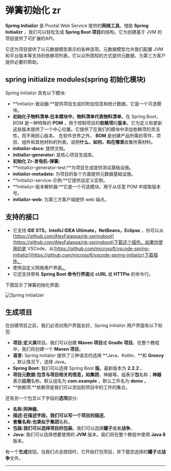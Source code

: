 # 弹簧初始化 zr



**Spring Initializr** 是 Pivotal Web Service 提供的**网络工具**。借助 **Spring Initializr** ，我们可以轻松生成 **Spring Boot 项目**的结构。它为创建基于 JVM 的项目提供了可扩展的API。

它还为项目提供了以元数据模型表示的各种选项。元数据模型允许我们配置 JVM 和平台版本等支持的依赖项列表。它以众所周知的方式提供元数据，为第三方客户提供必要的帮助。

## spring initialize modules(spring 初始化模块)

Spring Initializr 具有以下模块:

*   **initializr-致动器:**提供项目生成的附加信息和统计数据。它是一个可选模块。
*   **初始化子物料清单:**在本模块中，**物料清单**代表**物料清单**。在 Spring Boot，BOM 是一种特殊的 **POM** ，用于控制项目的**依赖项**的**版本**。它为定义和更新这些版本提供了一个中心位置。它提供了在我们的模块中添加依赖项的灵活性，而不用担心版本。
    在软件世界之外， **BOM** 是创建产品所需的零件、项目、组件和其他材料的列表。说明**什么、如何、**和**在哪里**收集所需材料。
*   **initializr-docs:** 提供文档。
*   **initializr-generator:** 是核心项目生成库。
*   **初始化 Zr-发电机-弹簧:**
*   **initializr-generator-test:**为项目生成提供测试基础设施。
*   **initializr-metadata:** 为项目的各个方面提供元数据基础设施。
*   **initializr-service-示例:**它提供自定义实例。
*   **initializr-版本解析器:**它是一个可选模块，用于从任意 POM 中提取版本号。
*   **initializr-web:** 为第三方客户端提供 web 端点。

## 支持的接口

*   它支持 **IDE STS，IntelliJ IDEA Ultimate，NetBeans，Eclipse** 。你可以从[https://github.com/AlexFalappa/nb-springboot](https://github.com/AlexFalappa/nb-springboot)下载这个插件。如果你使用的是 VSCode，从[https://github.com/microsoft/vscode-spring-initializr](https://github.com/microsoft/vscode-spring-initializr)下载插件。
*   使用自定义网络用户界面[。](https://start.spring.io)
*   它还支持带有 **Spring Boot 命令行界面**或 **cURL** 或 **HTTPie** 的命令行。

下图显示了弹簧初始化界面:

![Spring Initializer](../img/df98ed3d3ed31ef1586ac6c0d9099dbf.png)

## 生成项目

在创建项目之前，我们必须对用户界面友好。Spring Initializr 用户界面有以下标签:

*   **项目:**定义**类**项目。我们可以创建 **Maven 项目**或 **Gradle 项目**。在整个教程中，我们将创建一个 **Maven 项目**。
*   **语言:** Spring Initializr 提供了三种语言的选择 **Java、Kotlin、**和 **Groovy** 。默认情况下，选择 Java。
*   **Spring Boot:** 我们可以选择 Spring Boot **版**。最新版本为 **2.2.2** 。
*   **项目元数据:**包含与项目相关的信息，如**集团**、神器等。组表示**包**名称；**神器**表示**应用**名称。默认组名为 **com.example** ，默认工件名为 **demo** 。
*   **依赖项:**依赖项是我们可以添加到项目中的工件的集合。

还有另一个包含以下字段的**选项**部分:

*   **名称:**同**神器**。
*   **描述:**在描述字段，我们可以写一个项目的**描述**。
*   **套餐名称:**也类似于**集团**名称。
*   **包装:**我们可以选择项目的**包装**。我们可以选择**罐子**或者**战争**。
*   **Java:** 我们可以选择想要使用的 **JVM** 版本。我们将在整个教程中使用 **Java 8** 版本。

有一个**生成**按钮。当我们点击按钮时，它开始打包项目，并下载您选择的**罐子**或**战争**文件。

* * *